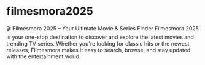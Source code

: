 # filmesmora2025
🎬 Filmesmora 2025 – Your Ultimate Movie &amp; Series Finder Filmesmora 2025 is your one-stop destination to discover and explore the latest movies and trending TV series. Whether you're looking for classic hits or the newest releases, Filmesmora makes it easy to search, browse, and stay updated with the entertainment world.
